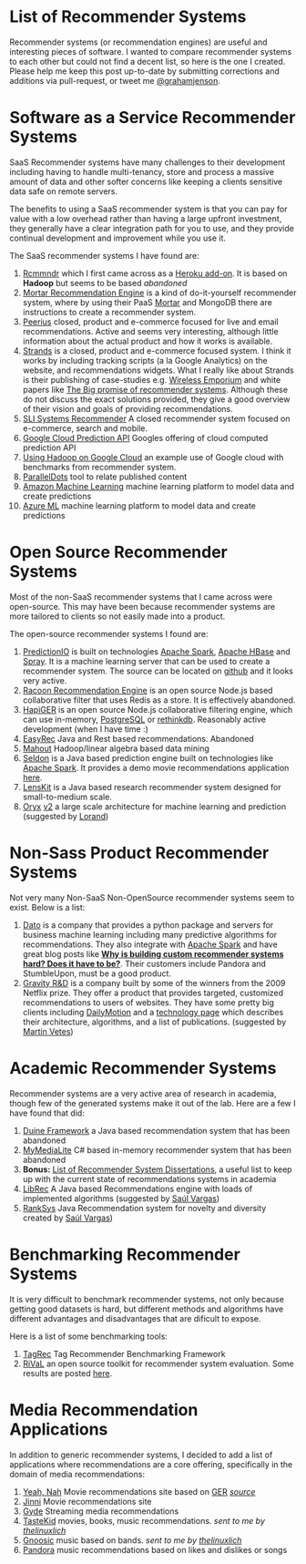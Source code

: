 # List of Recommender Systems

Recommender systems (or recommendation engines) are useful and interesting pieces of software. I wanted to compare recommender systems to each other but could not find a decent list, so here is the one I created. Please help me keep this post up-to-date by submitting corrections and additions via pull-request, or tweet me [@grahamjenson](https://twitter.com/grahamjenson).

# Software as a Service Recommender Systems

SaaS Recommender systems have many challenges to their development including having to handle multi-tenancy, store and process a massive amount of data and other softer concerns like keeping a clients sensitive data safe on remote servers.

The benefits to using a SaaS recommender system is that you can pay for value with a low overhead rather than having a large upfront investment, they generally have a clear integration path for you to use, and they provide continual development and improvement while you use it.

The SaaS recommender systems I have found are:

1. [Rcmmndr](http://www.rcmmndr.com/) which I first came across as a [Heroku add-on](https://devcenter.heroku.com/articles/rcmmndr). It is based on **Hadoop** but seems to be based *abandoned*
2. [Mortar Recommendation Engine](https://www.mortardata.com/recommendation-engine) is a kind of do-it-yourself recommender system, where by using their PaaS [Mortar](https://www.mortardata.com) and MongoDB there are instructions to create a recommender system.
3. [Peerius](http://www.peerius.com/) closed, product and e-commerce focused for live and email recommendations. Active and seems very interesting, although little information about the actual product and how it works is available.
4. [Strands](http://recommender.strands.com/) is a closed, product and e-commerce focused system. I think it works by including tracking scripts (a la Google Analytics) on the website, and recommendations widgets. What I really like about Strands is their publishing of case-studies e.g. [Wireless Emporium](http://retail.strands.com/customers/wireless-emporium-case-study/) and white papers like [The Big promise of recommender systems](http://www.aaai.org/ojs/index.php/aimagazine/article/viewFile/2360/2232). Although these do not discuss the exact solutions provided, they give a good overview of their vision and goals of providing recommendations.
5. [SLI Systems Recommender](http://www.sli-systems.com/) A closed recommender system focused on e-commerce, search and mobile.
6. [Google Cloud Prediction API](https://cloud.google.com/prediction/docs) Googles offering of cloud computed prediction API
7. [Using Hadoop on Google Cloud](http://googlecloudplatform.blogspot.co.nz/2014/01/performance-advantages-of-the-new-google-cloud-storage-connector-for-hadoop.html) an example use of Google cloud with benchmarks from recommender system.
8. [ParallelDots](http://www.paralleldots.com/) tool to relate published content
9. [Amazon Machine Learning](http://aws.amazon.com/machine-learning/) machine learning platform to model data and create predictions
10. [Azure ML](http://azure.microsoft.com/en-us/services/machine-learning/) machine learning platform to model data and create predictions

# Open Source Recommender Systems

Most of the non-SaaS recommender systems that I came across were open-source. This may have been because recommender systems are more tailored to clients so not easily made into a product.

The open-source recommender systems I found are:

1. [PredictionIO](http://prediction.io/) is built on technologies [Apache Spark](https://spark.apache.org/), [Apache HBase](http://hbase.apache.org/) and [Spray](http://spray.io/). It is a machine learning server that can be used to create a recommender system. The source can be located on [github](https://github.com/PredictionIO/PredictionIO) and it looks very active.
2. [Racoon Recommendation Engine](https://www.npmjs.org/package/raccoon) is an open source Node.js based collaborative filter that uses Redis as a store. It is effectively abandoned.
3. [HapiGER](http://www.hapiger.com/) is an open source Node.js collaborative filtering engine, which can use in-memory, [PostgreSQL](http://www.postgresql.org/) or [rethinkdb](http://rethinkdb.com/). Reasonably active development (when I have time :)
4. [EasyRec](http://easyrec.org/) Java and Rest based recommendations. Abandoned
5. [Mahout](http://mahout.apache.org/) Hadoop/linear algebra based data mining
6. [Seldon](http://www.seldon.io) is a Java based prediction engine built on technologies like [Apache Spark](https://spark.apache.org/). It provides a demo movie recommendations application [here](http://www.seldon.io/movie-demo/).
7. [LensKit](http://lenskit.org/) is a Java based research recommender system designed for small-to-medium scale. 
8. [Oryx](https://github.com/cloudera/oryx) [v2](https://github.com/OryxProject/oryx) a large scale architecture for machine learning and prediction (suggested by [Lorand](https://disqus.com/by/disqus_V9tbLHpUxp/))

# Non-Sass Product Recommender Systems

Not very many Non-SaaS Non-OpenSource recommender systems seem to exist. Below is a list:

1. [Dato](http://dato.com/) is a company that provides a python package and servers for business machine learning including many predictive algorithms for recommendations. They also integrate with [Apache Spark](http://blog.dato.com/using-apache-spark-with-graphlab-create) and have great blog posts like **[Why is building custom recommender systems hard? Does it have to be?](http://blog.dato.com/why-is-building-custom-recommender-systems-hard-does-it-have-to-be)**. Their customers include Pandora and StumbleUpon, must be a good product.
2. [Gravity R&D](http://www.gravityrd.com/) is a company built by some of the winners from the 2009 Netflix prize. They offer a product that provides targeted, customized recommendations to users of websites. They have some pretty big clients including [DailyMotion](http://www.gravityrd.com/projects#block-views-block-key-partners-key-partners) and a [technology page](http://www.gravityrd.com/technology) which describes their architecture, algorithms, and a list of publications. (suggested by [Martin Vetes](https://www.linkedin.com/in/martonvertes))

# Academic Recommender Systems

Recommender systems are a very active area of research in academia, though few of the generated systems make it out of the lab. Here are a few I have found that did:

1. [Duine Framework](http://sourceforge.net/projects/duine/) a Java based recommendation system that has been abandoned
2. [MyMediaLite](https://github.com/zenogantner/MyMediaLite) C# based in-memory recommender system that has been abandoned
3. **Bonus:** [List of Recommender System Dissertations](http://www.recsyswiki.com/wiki/List_of_recommender_system_dissertations), a useful list to keep up with the current state of recommendations systems in academia
4. [LibRec](http://www.librec.net/) A Java based Recommendations engine with loads of implemented algorithms (suggested by [Saúl Vargas](http://www.dcs.gla.ac.uk/~saul/))
5. [RankSys](http://ir-uam.github.io/RankSys/) Java Recommendation system for novelty and diversity created by [Saúl Vargas](http://www.dcs.gla.ac.uk/~saul/))

# Benchmarking Recommender Systems

It is very difficult to benchmark recommender systems, not only because getting good datasets is hard, but different methods and algorithms have different advantages and disadvantages that are dificult to expose.

Here is a list of some benchmarking tools:

1. [TagRec](https://github.com/learning-layers/TagRec) Tag Recommender Benchmarking Framework
2. [RiVaL](http://rival.recommenders.net/) an open source toolkit for recommender system evaluation. Some results are posted [here](http://alans.se/blog/2014/rival/).


# Media Recommendation Applications

In addition to generic recommender systems, I decided to add a list of applications where recommendations are a core offering, specifically in the domain of media recommendations:

1. [Yeah, Nah](http://yeahnah.maori.geek.nz/) Movie recommendations site based on [GER](https://github.com/grahamjenson/ger) *[source](https://github.com/grahamjenson/yeahnah)*
1. [Jinni](http://www.jinni.com/) Movie recommendations site
1. [Gyde](http://gyde.tv/) Streaming media recommendations
1. [TasteKid](http://www.tastekid.com/) movies, books, music recommendations. *sent to me by [thelinuxlich](https://github.com/thelinuxlich)*
1. [Gnoosic](http://www.gnoosic.com/) music based on bands. *sent to me by [thelinuxlich](https://github.com/thelinuxlich)*
1. [Pandora](http://www.pandora.com/) music recommendations based on likes and dislikes or songs